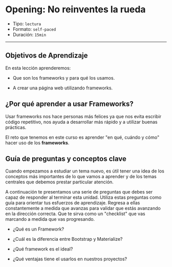 # Opening: No reinventes la rueda

- Tipo: `lectura`
- Formato: `self-paced`
- Duración: `15min`

***

## Objetivos de Aprendizaje

En esta lección aprenderemos:

- Que son los frameworks y para qué los usamos.

- A crear una página web utilizando frameworks.

## ¿Por qué aprender a usar Frameworks?

Usar frameworks nos hace personas más felices ya que nos evita escribir código
repetitivo, nos ayuda a desarrollar más rápido y a utilizar buenas prácticas.

El reto que tenemos en este curso es aprender "en qué, cuándo y cómo"
hacer uso de los **frameworks**.

## Guía de preguntas y conceptos clave

Cuando empezamos a estudiar un tema nuevo, es útil tener una idea de los
conceptos más importantes de lo que vamos a aprender y de los temas centrales
que debemos prestar particular atención.

A continuación te presentamos una serie de preguntas que debes ser capaz de
responder al terminar esta unidad. Utiliza estas preguntas como guía para
orientar tus esfuerzos de aprendizaje. Regresa a ellas constantemente a
medida que avanzas para validar que estás avanzando en la dirección correcta.
Que te sirva como un "checklist" que vas marcando a medida que vas progresando.

- ¿Qué es un Framework?

- ¿Cuál es la diferencia entre Bootstrap y Materialize?

- ¿Qué framework es el ideal?

- ¿Qué ventajas tiene el usarlos en nuestros proyectos?
